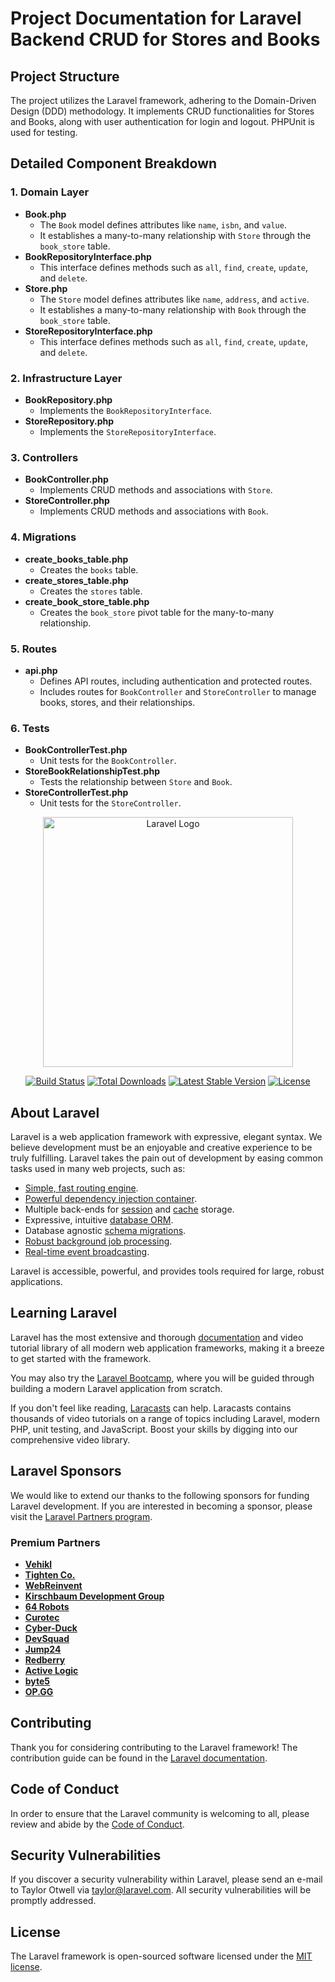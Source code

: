    <h1>Project Documentation for Laravel Backend CRUD for Stores and Books</h1>
    <h2>Project Structure</h2>
    <p>
        The project utilizes the Laravel framework, adhering to the Domain-Driven Design (DDD) methodology. 
        It implements CRUD functionalities for Stores and Books, along with user authentication for login and logout. 
        PHPUnit is used for testing.
    </p>
    <h2>Detailed Component Breakdown</h2>
    <h3>1. Domain Layer</h3>
    <ul>
        <li><strong>Book.php</strong>
            <ul>
                <li>The <code>Book</code> model defines attributes like <code>name</code>, <code>isbn</code>, and <code>value</code>.</li>
                <li>It establishes a many-to-many relationship with <code>Store</code> through the <code>book_store</code> table.</li>
            </ul>
        </li>
        <li><strong>BookRepositoryInterface.php</strong>
            <ul>
                <li>This interface defines methods such as <code>all</code>, <code>find</code>, <code>create</code>, <code>update</code>, and <code>delete</code>.</li>
            </ul>
        </li>
        <li><strong>Store.php</strong>
            <ul>
                <li>The <code>Store</code> model defines attributes like <code>name</code>, <code>address</code>, and <code>active</code>.</li>
                <li>It establishes a many-to-many relationship with <code>Book</code> through the <code>book_store</code> table.</li>
            </ul>
        </li>
        <li><strong>StoreRepositoryInterface.php</strong>
            <ul>
                <li>This interface defines methods such as <code>all</code>, <code>find</code>, <code>create</code>, <code>update</code>, and <code>delete</code>.</li>
            </ul>
        </li>
    </ul>
    <h3>2. Infrastructure Layer</h3>
    <ul>
        <li><strong>BookRepository.php</strong>
            <ul>
                <li>Implements the <code>BookRepositoryInterface</code>.</li>
            </ul>
        </li>
        <li><strong>StoreRepository.php</strong>
            <ul>
                <li>Implements the <code>StoreRepositoryInterface</code>.</li>
            </ul>
        </li>
    </ul>
    <h3>3. Controllers</h3>
    <ul>
        <li><strong>BookController.php</strong>
            <ul>
                <li>Implements CRUD methods and associations with <code>Store</code>.</li>
            </ul>
        </li>
        <li><strong>StoreController.php</strong>
            <ul>
                <li>Implements CRUD methods and associations with <code>Book</code>.</li>
            </ul>
        </li>
    </ul>
    <h3>4. Migrations</h3>
    <ul>
        <li><strong>create_books_table.php</strong>
            <ul>
                <li>Creates the <code>books</code> table.</li>
            </ul>
        </li>
        <li><strong>create_stores_table.php</strong>
            <ul>
                <li>Creates the <code>stores</code> table.</li>
            </ul>
        </li>
        <li><strong>create_book_store_table.php</strong>
            <ul>
                <li>Creates the <code>book_store</code> pivot table for the many-to-many relationship.</li>
            </ul>
        </li>
    </ul>
    <h3>5. Routes</h3>
    <ul>
        <li><strong>api.php</strong>
            <ul>
                <li>Defines API routes, including authentication and protected routes.</li>
                <li>Includes routes for <code>BookController</code> and <code>StoreController</code> to manage books, stores, and their relationships.</li>
            </ul>
        </li>
    </ul>
    <h3>6. Tests</h3>
    <ul>
        <li><strong>BookControllerTest.php</strong>
            <ul>
                <li>Unit tests for the <code>BookController</code>.</li>
            </ul>
        </li>
        <li><strong>StoreBookRelationshipTest.php</strong>
            <ul>
                <li>Tests the relationship between <code>Store</code> and <code>Book</code>.</li>
            </ul>
        </li>
        <li><strong>StoreControllerTest.php</strong>
            <ul>
                <li>Unit tests for the <code>StoreController</code>.</li>
            </ul>
        </li>
    </ul>

<p align="center"><a href="https://laravel.com" target="_blank"><img src="https://raw.githubusercontent.com/laravel/art/master/logo-lockup/5%20SVG/2%20CMYK/1%20Full%20Color/laravel-logolockup-cmyk-red.svg" width="400" alt="Laravel Logo"></a></p>

<p align="center">
<a href="https://github.com/laravel/framework/actions"><img src="https://github.com/laravel/framework/workflows/tests/badge.svg" alt="Build Status"></a>
<a href="https://packagist.org/packages/laravel/framework"><img src="https://img.shields.io/packagist/dt/laravel/framework" alt="Total Downloads"></a>
<a href="https://packagist.org/packages/laravel/framework"><img src="https://img.shields.io/packagist/v/laravel/framework" alt="Latest Stable Version"></a>
<a href="https://packagist.org/packages/laravel/framework"><img src="https://img.shields.io/packagist/l/laravel/framework" alt="License"></a>
</p>

## About Laravel

Laravel is a web application framework with expressive, elegant syntax. We believe development must be an enjoyable and creative experience to be truly fulfilling. Laravel takes the pain out of development by easing common tasks used in many web projects, such as:

- [Simple, fast routing engine](https://laravel.com/docs/routing).
- [Powerful dependency injection container](https://laravel.com/docs/container).
- Multiple back-ends for [session](https://laravel.com/docs/session) and [cache](https://laravel.com/docs/cache) storage.
- Expressive, intuitive [database ORM](https://laravel.com/docs/eloquent).
- Database agnostic [schema migrations](https://laravel.com/docs/migrations).
- [Robust background job processing](https://laravel.com/docs/queues).
- [Real-time event broadcasting](https://laravel.com/docs/broadcasting).

Laravel is accessible, powerful, and provides tools required for large, robust applications.

## Learning Laravel

Laravel has the most extensive and thorough [documentation](https://laravel.com/docs) and video tutorial library of all modern web application frameworks, making it a breeze to get started with the framework.

You may also try the [Laravel Bootcamp](https://bootcamp.laravel.com), where you will be guided through building a modern Laravel application from scratch.

If you don't feel like reading, [Laracasts](https://laracasts.com) can help. Laracasts contains thousands of video tutorials on a range of topics including Laravel, modern PHP, unit testing, and JavaScript. Boost your skills by digging into our comprehensive video library.

## Laravel Sponsors

We would like to extend our thanks to the following sponsors for funding Laravel development. If you are interested in becoming a sponsor, please visit the [Laravel Partners program](https://partners.laravel.com).

### Premium Partners

- **[Vehikl](https://vehikl.com/)**
- **[Tighten Co.](https://tighten.co)**
- **[WebReinvent](https://webreinvent.com/)**
- **[Kirschbaum Development Group](https://kirschbaumdevelopment.com)**
- **[64 Robots](https://64robots.com)**
- **[Curotec](https://www.curotec.com/services/technologies/laravel/)**
- **[Cyber-Duck](https://cyber-duck.co.uk)**
- **[DevSquad](https://devsquad.com/hire-laravel-developers)**
- **[Jump24](https://jump24.co.uk)**
- **[Redberry](https://redberry.international/laravel/)**
- **[Active Logic](https://activelogic.com)**
- **[byte5](https://byte5.de)**
- **[OP.GG](https://op.gg)**

## Contributing

Thank you for considering contributing to the Laravel framework! The contribution guide can be found in the [Laravel documentation](https://laravel.com/docs/contributions).

## Code of Conduct

In order to ensure that the Laravel community is welcoming to all, please review and abide by the [Code of Conduct](https://laravel.com/docs/contributions#code-of-conduct).

## Security Vulnerabilities

If you discover a security vulnerability within Laravel, please send an e-mail to Taylor Otwell via [taylor@laravel.com](mailto:taylor@laravel.com). All security vulnerabilities will be promptly addressed.

## License

The Laravel framework is open-sourced software licensed under the [MIT license](https://opensource.org/licenses/MIT).
